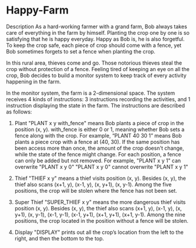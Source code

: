 # Happy-Farm
Description
As a hard-working farmer with a grand farm, Bob always takes care of everything in the farm by himself. Planting the crop one by one is so satisfying that he is happy everyday. Happy as Bob is, he is also forgetful. To keep the crop safe, each piece of crop should come with a fence, yet Bob sometimes forgets to set a fence when planting the crop.

In this rural area, thieves come and go. Those notorious thieves steal the crop without protection of a fence. Feeling tired of keeping an eye on all the crop, Bob decides to build a monitor system to keep track of every activity happening in the farm.

In the monitor system, the farm is a 2-dimensional space. The system receives 4 kinds of instructions: 3 instructions recording the activities, and 1 instruction displaying the state in the farm. The instructions are described as follows:

1. Plant
"PLANT x y with_fence" means Bob plants a piece of crop in the position (x, y). with_fence is either 0 or 1, meaning whether Bob sets a fence along with the crop. For example, “PLANT 40 30 1” means Bob plants a piece crop with a fence at (40, 30). If the same position has been access more than once, the amount of the crop doesn't change, while the state of the fence might change. For each position, a fence can only be added but not removed. For example,
"PLANT x y 1" can overwrite "PLANT x y 0" 
"PLANT x y 0" cannot overwrite "PLANT x y 1" 

2. Thief
"THIEF x y" means a thief visits position (x, y). Besides (x, y), the thief also scans (x+1, y), (x-1, y), (x, y+1), (x, y-1). Among the five positions, the crop will be stolen where the fence has not been set. 

3. Super Thief
"SUPER_THIEF x y" means the more dangerous thief visits position (x, y). Besides (x, y), the thief also scans (x+1, y), (x-1, y), (x, y+1), (x, y-1), (x-1, y-1), (x-1, y+1), (x+1, y+1), (x+1, y-1). Among the nine positions, the crop located in the position without a fence will be stolen.

4. Display
"DISPLAY" prints out all the crop’s location from the left to the right, and then the bottom to the top.
